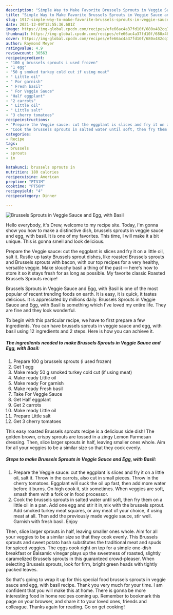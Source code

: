 ```yaml
---
description: "Simple Way to Make Favorite Brussels Sprouts in Veggie Sauce and Egg, with Basil"
title: "Simple Way to Make Favorite Brussels Sprouts in Veggie Sauce and Egg, with Basil"
slug: 1917-simple-way-to-make-favorite-brussels-sprouts-in-veggie-sauce-and-egg-with-basil
date: 2021-12-09T12:55:36.681Z
image: https://img-global.cpcdn.com/recipes/efe66ac4a37fd10f/680x482cq70/brussels-sprouts-in-veggie-sauce-and-egg-with-basil-recipe-main-photo.jpg
thumbnail: https://img-global.cpcdn.com/recipes/efe66ac4a37fd10f/680x482cq70/brussels-sprouts-in-veggie-sauce-and-egg-with-basil-recipe-main-photo.jpg
cover: https://img-global.cpcdn.com/recipes/efe66ac4a37fd10f/680x482cq70/brussels-sprouts-in-veggie-sauce-and-egg-with-basil-recipe-main-photo.jpg
author: Raymond Meyer
ratingvalue: 4.9
reviewcount: 30563
recipeingredient:
- "100 g brussels sprouts i used frozen"
- "1 egg"
- "50 g smoked turkey cold cut if using meat"
- " Little oil"
- " For garnish"
- " Fresh basil"
- " For Veggie Sauce"
- "Half eggplant"
- "2 carrots"
- " Little oil"
- " Little salt"
- "3 cherry tomatoes"
recipeinstructions:
- "Prepare the Veggie sauce: cut the eggplant is slices and fry it on a little oil, salt it. Throw in the carrots, also cut in small pieces. Throw in the cherry tomatoes. Eggplant will suck the oil up fast, then add more water before it burns. On high cook it, stir sometimes. When veggies are soft, smash them with a fork or in food processor."
- "Cook the brussels sprouts in salted water until soft, then fry them on a little oil in a pan. Add one egg and stir it in,mix with the brussels sprout. Add smoked turkey meat squares, or any meat of your choice, if using meat at all. Then add the previously made veggie sauce, stir well. Garnish with fresh basil. Enjoy"
categories:
- Recipe
tags:
- brussels
- sprouts
- in

katakunci: brussels sprouts in 
nutrition: 180 calories
recipecuisine: American
preptime: "PT31M"
cooktime: "PT56M"
recipeyield: "4"
recipecategory: Dinner

---
```



![Brussels Sprouts in Veggie Sauce and Egg, with Basil](https://img-global.cpcdn.com/recipes/efe66ac4a37fd10f/680x482cq70/brussels-sprouts-in-veggie-sauce-and-egg-with-basil-recipe-main-photo.jpg)

Hello everybody, it's Drew, welcome to my recipe site. Today, I'm gonna show you how to make a distinctive dish, brussels sprouts in veggie sauce and egg, with basil. It is one of my favorites. This time, I will make it a bit unique. This is gonna smell and look delicious.

Prepare the Veggie sauce: cut the eggplant is slices and fry it on a little oil, salt it. Rustle up tasty Brussels sprout dishes, like roasted Brussels sprouts and Brussels sprouts with bacon, with our top recipes for a very healthy, versatile veggie. Make slouchy basil a thing of the past — here&#39;s how to store it so it stays fresh for as long as possible. My favorite classic Roasted Brussels Sprouts recipe!

Brussels Sprouts in Veggie Sauce and Egg, with Basil is one of the most popular of recent trending foods on earth. It is easy, it is quick, it tastes delicious. It is appreciated by millions daily. Brussels Sprouts in Veggie Sauce and Egg, with Basil is something which I've loved my entire life. They are fine and they look wonderful.


To begin with this particular recipe, we have to first prepare a few ingredients. You can have brussels sprouts in veggie sauce and egg, with basil using 12 ingredients and 2 steps. Here is how you can achieve it.

<!--inarticleads1-->

##### The ingredients needed to make Brussels Sprouts in Veggie Sauce and Egg, with Basil:

1. Prepare 100 g brussels sprouts (i used frozen)
1. Get 1 egg
1. Make ready 50 g smoked turkey cold cut (if using meat)
1. Make ready  Little oil
1. Make ready  For garnish
1. Make ready  Fresh basil
1. Take  For Veggie Sauce
1. Get Half eggplant
1. Get 2 carrots
1. Make ready  Little oil
1. Prepare  Little salt
1. Get 3 cherry tomatoes


This easy roasted Brussels sprouts recipe is a delicious side dish! The golden brown, crispy sprouts are tossed in a zingy Lemon Parmesan dressing. Then, slice larger sprouts in half, leaving smaller ones whole. Aim for all your veggies to be a similar size so that they cook evenly. 

<!--inarticleads2-->

##### Steps to make Brussels Sprouts in Veggie Sauce and Egg, with Basil:

1. Prepare the Veggie sauce: cut the eggplant is slices and fry it on a little oil, salt it. Throw in the carrots, also cut in small pieces. Throw in the cherry tomatoes. Eggplant will suck the oil up fast, then add more water before it burns. On high cook it, stir sometimes. When veggies are soft, smash them with a fork or in food processor.
1. Cook the brussels sprouts in salted water until soft, then fry them on a little oil in a pan. Add one egg and stir it in,mix with the brussels sprout. Add smoked turkey meat squares, or any meat of your choice, if using meat at all. Then add the previously made veggie sauce, stir well. Garnish with fresh basil. Enjoy


Then, slice larger sprouts in half, leaving smaller ones whole. Aim for all your veggies to be a similar size so that they cook evenly. This Brussels sprouts and sweet potato hash substitutes the traditional meat and spuds for spiced veggies. The eggs cook right on top for a simple one-dish breakfast or Balsamic vinegar plays up the sweetness of roasted, slightly caramelized Brussels sprouts in this guaranteed crowd-pleaser. When selecting Brussels sprouts, look for firm, bright green heads with tightly packed leaves. 

So that's going to wrap it up for this special food brussels sprouts in veggie sauce and egg, with basil recipe. Thank you very much for your time. I am confident that you will make this at home. There is gonna be more interesting food in home recipes coming up. Remember to bookmark this page on your browser, and share it to your loved ones, friends and colleague. Thanks again for reading. Go on get cooking!
